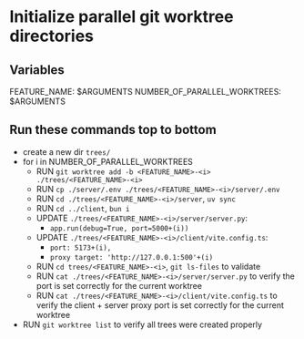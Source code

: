 # Initialize parallel git worktree directories

## Variables
FEATURE_NAME: $ARGUMENTS
NUMBER_OF_PARALLEL_WORKTREES: $ARGUMENTS

## Run these commands top to bottom

- create a new dir `trees/`
- for i in NUMBER_OF_PARALLEL_WORKTREES
  - RUN `git worktree add -b <FEATURE_NAME>-<i> ./trees/<FEATURE_NAME>-<i>`
  - RUN `cp ./server/.env ./trees/<FEATURE_NAME>-<i>/server/.env`
  - RUN `cd ./trees/<FEATURE_NAME>-<i>/server`, `uv sync`
  - RUN `cd ../client`, `bun i`
  - UPDATE `./trees/<FEATURE_NAME>-<i>/server/server.py`: 
    - `app.run(debug=True, port=5000+(i))`
  - UPDATE `./trees/<FEATURE_NAME>-<i>/client/vite.config.ts`: 
    - `port: 5173+(i),`
    - `proxy target: 'http://127.0.0.1:500'+(i)`
  - RUN `cd trees/<FEATURE_NAME>-<i>`, `git ls-files` to validate
  - RUN `cat ./trees/<FEATURE_NAME>-<i>/server/server.py` to verify the port is set correctly for the current worktree
  - RUN `cat ./trees/<FEATURE_NAME>-<i>/client/vite.config.ts` to verify the client + server proxy port is set correctly for the current worktree
- RUN `git worktree list` to verify all trees were created properly
